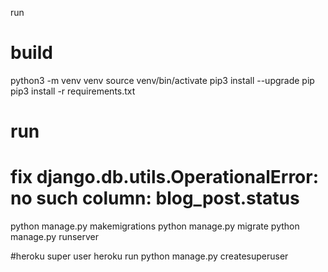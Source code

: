 run
# build
python3 -m venv venv
source venv/bin/activate
pip3 install --upgrade pip
pip3 install -r requirements.txt

# run
# fix django.db.utils.OperationalError: no such column: blog_post.status
python manage.py makemigrations
python manage.py migrate
python manage.py runserver

#heroku super user
heroku run python manage.py createsuperuser